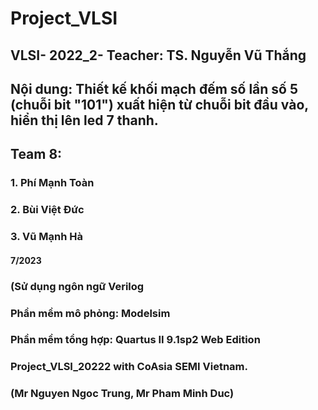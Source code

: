# Project_VLSI
## VLSI- 2022_2- Teacher: TS. Nguyễn Vũ Thắng
## Nội dung: Thiết kế khối mạch đếm số lần số 5 (chuỗi bit "101") xuất hiện từ chuỗi bit đầu vào, hiển thị lên led 7 thanh.

## Team 8:
### 1. Phí Mạnh Toàn
### 2. Bùi Việt Đức
### 3. Vũ Mạnh Hà
#### 7/2023

### (Sử dụng ngôn ngữ Verilog
### Phần mềm mô phỏng: Modelsim
### Phần mềm tổng hợp: Quartus II 9.1sp2 Web Edition

### Project_VLSI_20222 with CoAsia SEMI Vietnam.
### (Mr Nguyen Ngoc Trung, Mr Pham Minh Duc)

